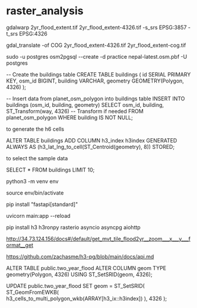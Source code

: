 # raster_analysis



gdalwarp 2yr_flood_extent.tif 2yr_flood_extent-4326.tif -s_srs EPSG:3857 -t_srs EPSG:4326

gdal_translate -of COG 2yr_flood_extent-4326.tif 2yr_flood_extent-cog.tif



sudo -u postgres osm2pgsql --create -d practice nepal-latest.osm.pbf -U postgres


-- Create the buildings table
CREATE TABLE buildings (
  id SERIAL PRIMARY KEY,
  osm_id BIGINT,
  building VARCHAR,
  geometry GEOMETRY(Polygon, 4326)
);

-- Insert data from planet_osm_polygon into buildings table
INSERT INTO buildings (osm_id, building, geometry)
SELECT osm_id, building, ST_Transform(way, 4326)  -- Transform if needed
FROM planet_osm_polygon
WHERE building IS NOT NULL;


to generate the h6 cells

ALTER TABLE buildings ADD COLUMN h3_index h3index GENERATED ALWAYS AS (h3_lat_lng_to_cell(ST_Centroid(geometry), 8)) STORED;

to select the sample data

SELECT *
FROM buildings
LIMIT 10;




python3 -m venv env

source env/bin/activate

pip install "fastapi[standard]"

uvicorn main:app --reload


pip install h3 h3ronpy rasterio asyncio asyncpg aiohttp


http://34.73.124.156/docs#/default/get_mvt_tile_flood2yr__zoom___x___y___format__get

https://github.com/zachasme/h3-pg/blob/main/docs/api.md

ALTER TABLE public.two_year_flood
    ALTER COLUMN geom TYPE geometry(Polygon, 4326) USING ST_SetSRID(geom, 4326);


UPDATE public.two_year_flood
SET geom = ST_SetSRID(
    ST_GeomFromEWKB(
        h3_cells_to_multi_polygon_wkb(ARRAY[h3_ix::h3index])
    ),
    4326
);
